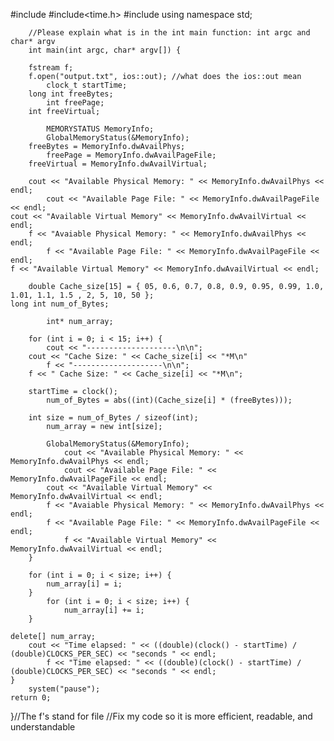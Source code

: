 #include<iostream>
#include<time.h>
#include<fstream>
using namespace std;

		//Please explain what is in the int main function: int argc and char* argv
		int main(int argc, char* argv[]) {

		fstream f;
		f.open("output.txt", ios::out); //what does the ios::out mean
			clock_t startTime;
		long int freeBytes;
			int freePage;
		int freeVirtual;

			MEMORYSTATUS MemoryInfo;
			GlobalMemoryStatus(&MemoryInfo);	
		freeBytes = MemoryInfo.dwAvailPhys;
			freePage = MemoryInfo.dwAvailPageFile;
		freeVirtual = MemoryInfo.dwAvailVirtual;

		cout << "Available Physical Memory: " << MemoryInfo.dwAvailPhys << endl;
			cout << "Available Page File: " << MemoryInfo.dwAvailPageFile << endl;
	cout << "Available Virtual Memory" << MemoryInfo.dwAvailVirtual << endl;
		f << "Avaiable Physical Memory: " << MemoryInfo.dwAvailPhys << endl;
			f << "Available Page File: " << MemoryInfo.dwAvailPageFile << endl;
	f << "Available Virtual Memory" << MemoryInfo.dwAvailVirtual << endl;

		double Cache_size[15] = { 05, 0.6, 0.7, 0.8, 0.9, 0.95, 0.99, 1.0, 1.01, 1.1, 1.5 , 2, 5, 10, 50 };
	long int num_of_Bytes;

			int* num_array;

		for (int i = 0; i < 15; i++) {
			cout << "--------------------\n\n";
		cout << "Cache Size: " << Cache_size[i] << "*M\n"
			f << "--------------------\n\n";
		f << " Cache Size: " << Cache_size[i] << "*M\n";

		startTime = clock();
			num_of_Bytes = abs((int)(Cache_size[i] * (freeBytes)));

		int size = num_of_Bytes / sizeof(int);
			num_array = new int[size];

			GlobalMemoryStatus(&MemoryInfo);
				cout << "Available Physical Memory: " << MemoryInfo.dwAvailPhys << endl;
				cout << "Available Page File: " << MemoryInfo.dwAvailPageFile << endl;
			cout << "Available Virtual Memory" << MemoryInfo.dwAvailVirtual << endl;
			f << "Avaiable Physical Memory: " << MemoryInfo.dwAvailPhys << endl;
			f << "Available Page File: " << MemoryInfo.dwAvailPageFile << endl;
				f << "Available Virtual Memory" << MemoryInfo.dwAvailVirtual << endl;
		}

		for (int i = 0; i < size; i++) {
			num_array[i] = i;
		}
			for (int i = 0; i < size; i++) {
				num_array[i] += i;
		}

	delete[] num_array;
		cout << "Time elapsed: " << ((double)(clock() - startTime) / (double)CLOCKS_PER_SEC) << "seconds " << endl;
			f << "Time elapsed: " << ((double)(clock() - startTime) / (double)CLOCKS_PER_SEC) << "seconds " << endl;
	}
		system("pause");
	return 0;
}//The f's stand for file
//Fix my code so it is more efficient, readable, and understandable
